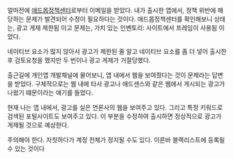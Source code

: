 얼마전에 [애드몹정책센터](https://apps.admob.com/v2/policycenter)로부터 이메일을 받았다. 내가 출시한 앱에서, 정책 위반에 해당하는 문제가 발견되어 수정이 필요하다는 것이다. 애드몹정책센터를 확인해보니 상태는, 광고 게제 제한됨 이고 문제는, 가치 있는 인벤토리: 사이트에서 프레임이 사용됨 이었다.

네이티브 요소가 많지 않아서 광고가 제한된 줄 알고 네이티브 요소를 좀 더 넣어 출시한 후 검토요청을 했지만 두 번이나 광고 게제가 거절당했다.

출근길에 개인앱 개발채널에 물어보니, 앱 내에서 웹을 보여줬다는 것이 문제라는 답변을 받았다. 구체적으로는 웹 내에 타사 광고나 애드센스와 같은 웹에서 게시되는 광고가 나왔기 떄문이라는 얘기를 들었다.

현재 나는 앱 내에서, 광고를 실은 언론사의 웹을 보여주고 있다. 그리고 특정 키워드로 검색된 포털사이트도 보여주고 있다. 이 부분을 수정하여 출시하면 정상적으로 광고가 게제될 것으로 예상한다.

주의해야 한다. 자칫하다가 계정 전체가 정지될 수도 있다. 이른바 블랙리스트에 등록될 수 있는 것이다

